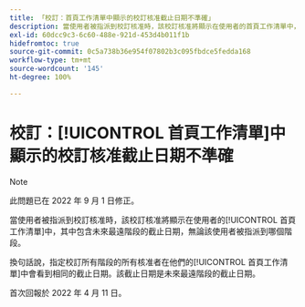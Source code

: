 ```yaml
---
title: 「校訂：首頁工作清單中顯示的校訂核准截止日期不準確」
description: 當使用者被指派到校訂核准時，該校訂核准將顯示在使用者的首頁工作清單中，其中包含未來最遠階段的截止日期，無論該使用者被指派到哪個階段。
exl-id: 60dcc9c3-6c60-488e-921d-453d4b011f1b
hidefromtoc: true
source-git-commit: 0c5a738b36e954f07802b3c095fbdce5fedda168
workflow-type: tm+mt
source-wordcount: '145'
ht-degree: 100%

---
```


# 校訂：[!UICONTROL 首頁工作清單]中顯示的校訂核准截止日期不準確

>[!NOTE]
>
>此問題已在 2022 年 9 月 1 日修正。

當使用者被指派到校訂核准時，該校訂核准將顯示在使用者的[!UICONTROL 首頁工作清單]中，其中包含未來最遠階段的截止日期，無論該使用者被指派到哪個階段。

換句話說，指定校訂所有階段的所有核准者在他們的[!UICONTROL 首頁工作清單]中會看到相同的截止日期。該截止日期是未來最遠階段的截止日期。

首次回報於 2022 年 4 月 11 日。
